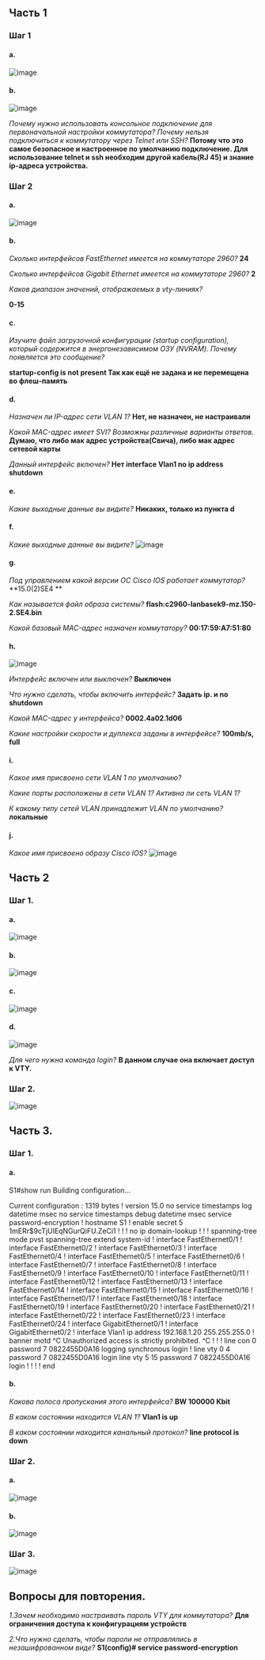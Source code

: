 ## Часть 1 

### Шаг 1

#### a. 
![image](https://user-images.githubusercontent.com/44971394/135821145-d5fe57e9-2764-4c7f-a684-7b9f9888ee5b.png)


#### b.
![image](https://user-images.githubusercontent.com/44971394/135821455-c259a69e-513d-4edb-a8d9-72be10b23f71.png)


*Почему нужно использовать консольное подключение для первоначальной настройки коммутатора? Почему нельзя подключиться к коммутатору через Telnet или SSH?*
**Потому что это самое безопасное и настроенное по умолчанию подключение. Для использование telnet и ssh необходим другой кабель(RJ 45) и знание ip-адреса устройства.**

### Шаг 2

#### a. 
![image](https://user-images.githubusercontent.com/44971394/135821548-80fc1d6a-f77a-46ab-92a7-5c36afb8116c.png)


#### b. 
*Сколько интерфейсов FastEthernet имеется на коммутаторе 2960?*
**24**

*Сколько интерфейсов Gigabit Ethernet имеется на коммутаторе 2960?*
**2**

*Каков диапазон значений, отображаемых в vty-линиях?*

**0-15**

#### с.
*Изучите файл загрузочной конфигурации (startup configuration), который содержится в энергонезависимом ОЗУ (NVRAM).
Почему появляется это сообщение?*


**startup-config is not present
Так как ещё не задана и не перемещена во флеш-память**

#### d.
*Назначен ли IP-адрес сети VLAN 1?*
**Нет, не назначен, не настраивали**

*Какой MAC-адрес имеет SVI? Возможны различные варианты ответов.*
**Думаю, что либо мак адрес устройства(Свича), либо мак адрес сетевой карты**

*Данный интерфейс включен?*
**Нет
interface Vlan1
 no ip address
 shutdown**

#### e.
*Какие выходные данные вы видите?*
**Никаких, только из пункта d**


#### f.
*Какие выходные данные вы видите?*
![image](https://user-images.githubusercontent.com/44971394/135821877-d0ff8937-a0b7-4653-a3a7-86a31eee7b82.png)



#### g.
*Под управлением какой версии ОС Cisco IOS работает коммутатор?*
**15.0(2)SE4 **

*Как называется файл образа системы?*
**flash:c2960-lanbasek9-mz.150-2.SE4.bin**

*Какой базовый MAC-адрес назначен коммутатору?*
**00:17:59:A7:51:80**

#### h.
![image](https://user-images.githubusercontent.com/44971394/135821933-b4572fed-700a-40a7-ad06-a9f753a67f2c.png)


*Интерфейс включен или выключен?*
**Выключен**

*Что нужно сделать, чтобы включить интерфейс?*
**Задать ip. и no shutdown**

*Какой MAC-адрес у интерфейса?*
**0002.4a02.1d06**

*Какие настройки скорости и дуплекса заданы в интерфейсе?*
**100mb/s, full**

#### i.
*Какое имя присвоено сети VLAN 1 по умолчанию?*

*Какие порты расположены в сети VLAN 1?*
*Активна ли сеть VLAN 1?*

*К какому типу сетей VLAN принадлежит VLAN по умолчанию?*
**локальные**

#### j.
*Какое имя присвоено образу Cisco IOS?*
![image](https://user-images.githubusercontent.com/44971394/135822063-33476c06-198b-4606-8c4b-3d0e26a2d19b.png)


## Часть 2

### Шаг 1.

#### a. 
![image](https://user-images.githubusercontent.com/44971394/135822098-ab55a633-d6d7-4be3-b514-4914af6ccab2.png)

#### b. 
![image](https://user-images.githubusercontent.com/44971394/135822131-2edea39e-8e5e-46b8-8f13-8fab0515cbf7.png)

#### c.
![image](https://user-images.githubusercontent.com/44971394/135822160-3fd90e92-4e8b-4b1c-88ca-32a1e18b3bc1.png)

 

#### d. 
![image](https://user-images.githubusercontent.com/44971394/135822193-c184a055-03f8-4685-988b-dbe2e097d088.png)

*Для чего нужна команда login?*
**В данном случае она включает доступ к VTY.**



### Шаг 2.
![image](https://user-images.githubusercontent.com/44971394/135822229-755c4c82-23a4-4fb1-b121-974bcdde7ad8.png)



## Часть 3.

### Шаг 1.

#### a.
S1#show run
Building configuration...

Current configuration : 1319 bytes
!
version 15.0
no service timestamps log datetime msec
no service timestamps debug datetime msec
service password-encryption
!
hostname S1
!
enable secret 5 $1$mERr$9cTjUIEqNGurQiFU.ZeCi1
!
!
!
no ip domain-lookup
!
!
!
spanning-tree mode pvst
spanning-tree extend system-id
!
interface FastEthernet0/1
!
interface FastEthernet0/2
!
interface FastEthernet0/3
!
interface FastEthernet0/4
!
interface FastEthernet0/5
!
interface FastEthernet0/6
!
interface FastEthernet0/7
!
interface FastEthernet0/8
!
interface FastEthernet0/9
!
interface FastEthernet0/10
!
interface FastEthernet0/11
!
interface FastEthernet0/12
!
interface FastEthernet0/13
!
interface FastEthernet0/14
!
interface FastEthernet0/15
!
interface FastEthernet0/16
!
interface FastEthernet0/17
!
interface FastEthernet0/18
!
interface FastEthernet0/19
!
interface FastEthernet0/20
!
interface FastEthernet0/21
!
interface FastEthernet0/22
!
interface FastEthernet0/23
!
interface FastEthernet0/24
!
interface GigabitEthernet0/1
!
interface GigabitEthernet0/2
!
interface Vlan1
 ip address 192.168.1.20 255.255.255.0
!
banner motd ^C
Unauthorized access is strictly prohibited. ^C
!
!
!
line con 0
 password 7 0822455D0A16
 logging synchronous
 login
!
line vty 0 4
 password 7 0822455D0A16
 login
line vty 5 15
 password 7 0822455D0A16
 login
!
!
!
!
end

#### b.
*Какова полоса пропускания этого интерфейса?*
**BW 100000 Kbit**

*В каком состоянии находится VLAN 1?*
**Vlan1 is up**

*В каком состоянии находится канальный протокол?*
**line protocol is down**


### Шаг 2.

#### a.
![image](https://user-images.githubusercontent.com/44971394/135822260-63c1effd-d044-4728-bfce-160e717ac670.png)


#### b.
![image](https://user-images.githubusercontent.com/44971394/135822283-9ba49b6f-4848-42df-9e04-dc3c2f5c16f7.png)



### Шаг 3.
![image](https://user-images.githubusercontent.com/44971394/135822305-2c371844-cd09-443e-91fc-5b96ea161fba.png)




## Вопросы для повторения.

*1.Зачем необходимо настраивать пароль VTY для коммутатора?*
**Для ограничения доступа к конфигурациям устройств**

*2.Что нужно сделать, чтобы пароли не отправлялись в незашифрованном виде?*
**S1(config)# service password-encryption**


